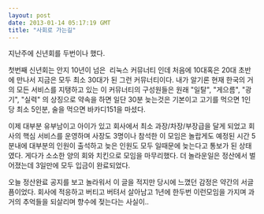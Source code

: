 ```yaml
---
layout: post
date: 2013-01-14 05:17:19 GMT
title: "사회로 가는길"
---
```

<p>지난주에 신년회를 두번이나 했다. </p>&#13;
<p>첫번째 신년회는 안지 10년이 넘은  리눅스 커뮤너티 인데 처음에 10대혹은 20대 초반에 만나서 지금은 모두 최소 30대가 된 그런 커뮤너티이다. 내가 알기론 현재 한국의 거의 모든 서비스를 지탱하고 있는 이 커뮤너티의 구성원들은 원래 "일탈", "게으름", "광기", "실력" 의 상징으로 약속을 하면 일단 30분 늦는것은 기본이고 고기를 먹으면 1인당 최소 5인분, 술을 먹으면 바카디151을 마셨다.</p>&#13;
<p>이제 대부분 유부남이고 아이가 있고 회사에서 최소 과장/차장/부장급을 달게 되었고 회사의 핵심 서비스를 운영하며 사장도 3명이나 참석한 이 모임은 놀랍게도 예정된 시간 5분내에 대부분의 인원이 출석하고 늦은 인원도 모두 일때문에 늦는다고 통보가 된 상태였다. 게다가 소소한 양의 회와 치킨으로 모임을 마무리했다. 더 놀라운일은 정산에서 벌어졌는데 3일만에 모두 입금이 완료되었다.</p>&#13;
<p><span>오늘 정산완료 공지를 보고 놀라워서 이 글을 적지만 당시에 느꼈던 감정은 약간의 서글픔이었다. 회사에 적응하고 버티고 버텨서 살아남고 1년에 한두번 이런모임을 가지며 과거의 추억들을 되살리며 향수에 젖는다는 사실이.. </span></p> 